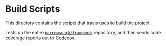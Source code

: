 # Build Scripts

This directory contains the scripts that travis uses to build the project.

Tests on the entire [`narrowspark/framework`](https://github.com/narrowspark/framework) repository,
and then sends code coverage reports out to [Codecov](https://codecov.io/github/narrowspark/framework).
